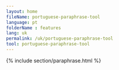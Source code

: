```yaml
---
layout: home
fileName: portuguese-paraphrase-tool
language: pt
folderName : features
lang: uk
permalink: /uk/portuguese-paraphrase-tool
tool: portuguese-paraphrase-tool
---
```

{% include section/paraphrase.html %}